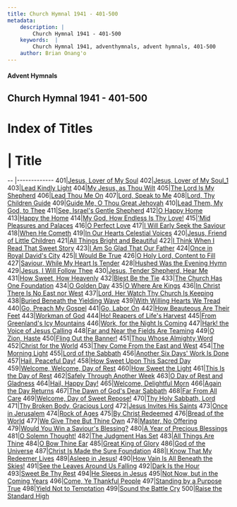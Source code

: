 ```yaml
---
title: Church Hymnal 1941 - 401-500
metadata:
    description: |
        Church Hymnal 1941 - 401-500
    keywords:  |
        Church Hymnal 1941, adventhymnals, advent hymnals, 401-500
    author: Brian Onang'o
---
```


#### Advent Hymnals
## Church Hymnal 1941 - 401-500

# Index of Titles
# | Title                        
-- |-------------
401|[Jesus, Lover of My Soul](/church-hymnal/401-500/401-410/Jesus,-Lover-of-My-Soul)
402|[Jesus, Lover of My Soul_1](/church-hymnal/401-500/401-410/Jesus,-Lover-of-My-Soul_1)
403|[Lead Kindly Light](/church-hymnal/401-500/401-410/Lead-Kindly-Light)
404|[My Jesus, as Thou Wilt](/church-hymnal/401-500/401-410/My-Jesus,-as-Thou-Wilt)
405|[The Lord Is My Shepherd](/church-hymnal/401-500/401-410/The-Lord-Is-My-Shepherd)
406|[Lead Thou Me On](/church-hymnal/401-500/401-410/Lead-Thou-Me-On)
407|[Lord, Speak to Me](/church-hymnal/401-500/401-410/Lord,-Speak-to-Me)
408|[Lord, Thy Children Guide](/church-hymnal/401-500/401-410/Lord,-Thy-Children-Guide)
409|[Guide Me, O Thou Great Jehovah](/church-hymnal/401-500/401-410/Guide-Me,-O-Thou-Great-Jehovah)
410|[Lead Them, My God, to Thee](/church-hymnal/401-500/401-410/Lead-Them,-My-God,-to-Thee)
411|[See, Israel's Gentle Shepherd](/church-hymnal/401-500/411-420/See,-Israel's-Gentle-Shepherd)
412|[O Happy Home](/church-hymnal/401-500/411-420/O-Happy-Home)
413|[Happy the Home](/church-hymnal/401-500/411-420/Happy-the-Home)
414|[My God, How Endless Is Thy Love!](/church-hymnal/401-500/411-420/My-God,-How-Endless-Is-Thy-Love!)
415|['Mid Pleasures and Palaces](/church-hymnal/401-500/411-420/'Mid-Pleasures-and-Palaces)
416|[O Perfect Love](/church-hymnal/401-500/411-420/O-Perfect-Love)
417|[I Will Early Seek the Saviour](/church-hymnal/401-500/411-420/I-Will-Early-Seek-the-Saviour)
418|[When He Cometh](/church-hymnal/401-500/411-420/When-He-Cometh)
419|[In Our Hearts Celestial Voices](/church-hymnal/401-500/411-420/In-Our-Hearts-Celestial-Voices)
420|[Jesus, Friend of Little Children](/church-hymnal/401-500/411-420/Jesus,-Friend-of-Little-Children)
421|[All Things Bright and Beautiful](/church-hymnal/401-500/421-430/All-Things-Bright-and-Beautiful)
422|[I Think When I Read That Sweet Story](/church-hymnal/401-500/421-430/I-Think-When-I-Read-That-Sweet-Story)
423|[I Am So Glad That Our Father](/church-hymnal/401-500/421-430/I-Am-So-Glad-That-Our-Father)
424|[Once in Royal David's City](/church-hymnal/401-500/421-430/Once-in-Royal-David's-City)
425|[I Would Be True](/church-hymnal/401-500/421-430/I-Would-Be-True)
426|[O Holy Lord, Content to Fill](/church-hymnal/401-500/421-430/O-Holy-Lord,-Content-to-Fill)
427|[Saviour, While My Heart Is Tender](/church-hymnal/401-500/421-430/Saviour,-While-My-Heart-Is-Tender)
428|[Hushed Was the Evening Hymn](/church-hymnal/401-500/421-430/Hushed-Was-the-Evening-Hymn)
429|[Jesus,  I Will Follow Thee](/church-hymnal/401-500/421-430/Jesus,-I-Will-Follow-Thee)
430|[Jesus, Tender Shepherd, Hear Me](/church-hymnal/401-500/421-430/Jesus,-Tender-Shepherd,-Hear-Me)
431|[How Sweet, How Heavenly](/church-hymnal/401-500/431-440/How-Sweet,-How-Heavenly)
432|[Blest Be the Tie](/church-hymnal/401-500/431-440/Blest-Be-the-Tie)
433|[The Church Has One Foundation](/church-hymnal/401-500/431-440/The-Church-Has-One-Foundation)
434|[O Golden Day](/church-hymnal/401-500/431-440/O-Golden-Day)
435|[O Where Are Kings](/church-hymnal/401-500/431-440/O-Where-Are-Kings)
436|[In Christ There Is No East nor West](/church-hymnal/401-500/431-440/In-Christ-There-Is-No-East-nor-West)
437|[Lord, Her Watch Thy Church Is Keeping](/church-hymnal/401-500/431-440/Lord,-Her-Watch-Thy-Church-Is-Keeping)
438|[Buried Beneath the Yielding Wave](/church-hymnal/401-500/431-440/Buried-Beneath-the-Yielding-Wave)
439|[With Willing Hearts We Tread](/church-hymnal/401-500/431-440/With-Willing-Hearts-We-Tread)
440|[Go, Preach My Gospel](/church-hymnal/401-500/431-440/Go,-Preach-My-Gospel)
441|[Go, Labor On](/church-hymnal/401-500/441-450/Go,-Labor-On)
442|[How Beauteous Are Their Feet](/church-hymnal/401-500/441-450/How-Beauteous-Are-Their-Feet)
443|[Workman of God](/church-hymnal/401-500/441-450/Workman-of-God)
444|[Ho! Reapers of Life's Harvest](/church-hymnal/401-500/441-450/Ho!-Reapers-of-Life's-Harvest)
445|[From Greenland's Icy Mountains](/church-hymnal/401-500/441-450/From-Greenland's-Icy-Mountains)
446|[Work, for the Night Is Coming](/church-hymnal/401-500/441-450/Work,-for-the-Night-Is-Coming)
447|[Hark! the Voice of Jesus Calling](/church-hymnal/401-500/441-450/Hark!-the-Voice-of-Jesus-Calling)
448|[Far and Near the Fields Are Teaming](/church-hymnal/401-500/441-450/Far-and-Near-the-Fields-Are-Teaming)
449|[O Zion, Haste](/church-hymnal/401-500/441-450/O-Zion,-Haste)
450|[Fling Out the Banner!](/church-hymnal/401-500/441-450/Fling-Out-the-Banner!)
451|[Thou Whose Almighty Word](/church-hymnal/401-500/451-460/Thou-Whose-Almighty-Word)
452|[Christ for the World](/church-hymnal/401-500/451-460/Christ-for-the-World)
453|[They Come From the East and West](/church-hymnal/401-500/451-460/They-Come-From-the-East-and-West)
454|[The Morning Light](/church-hymnal/401-500/451-460/The-Morning-Light)
455|[Lord of the Sabbath](/church-hymnal/401-500/451-460/Lord-of-the-Sabbath)
456|[Another Six Days' Work Is Done](/church-hymnal/401-500/451-460/Another-Six-Days'-Work-Is-Done)
457|[Hail, Peaceful Day!](/church-hymnal/401-500/451-460/Hail,-Peaceful-Day!)
458|[How Sweet Upon This Sacred Day](/church-hymnal/401-500/451-460/How-Sweet-Upon-This-Sacred-Day)
459|[Welcome, Welcome, Day of Rest](/church-hymnal/401-500/451-460/Welcome,-Welcome,-Day-of-Rest)
460|[How Sweet the Light](/church-hymnal/401-500/451-460/How-Sweet-the-Light)
461|[This Is the Day of Rest](/church-hymnal/401-500/461-470/This-Is-the-Day-of-Rest)
462|[Safely Through Another Week](/church-hymnal/401-500/461-470/Safely-Through-Another-Week)
463|[O Day of Rest and Gladness](/church-hymnal/401-500/461-470/O-Day-of-Rest-and-Gladness)
464|[Hail, Happy Day!](/church-hymnal/401-500/461-470/Hail,-Happy-Day!)
465|[Welcome, Delightful Morn](/church-hymnal/401-500/461-470/Welcome,-Delightful-Morn)
466|[Again the Day Returns](/church-hymnal/401-500/461-470/Again-the-Day-Returns)
467|[The Dawn of God's Dear Sabbath](/church-hymnal/401-500/461-470/The-Dawn-of-God's-Dear-Sabbath)
468|[Far From All Care](/church-hymnal/401-500/461-470/Far-From-All-Care)
469|[Welcome, Day of Sweet Repose!](/church-hymnal/401-500/461-470/Welcome,-Day-of-Sweet-Repose!)
470|[Thy Holy Sabbath, Lord](/church-hymnal/401-500/461-470/Thy-Holy-Sabbath,-Lord)
471|[Thy Broken Body, Gracious Lord](/church-hymnal/401-500/471-480/Thy-Broken-Body,-Gracious-Lord)
472|[Jesus Invites His Saints](/church-hymnal/401-500/471-480/Jesus-Invites-His-Saints)
473|[Once in Jerusalem](/church-hymnal/401-500/471-480/Once-in-Jerusalem)
474|[Rock of Ages](/church-hymnal/401-500/471-480/Rock-of-Ages)
475|[By Christ Redeemed](/church-hymnal/401-500/471-480/By-Christ-Redeemed)
476|[Bread of the World](/church-hymnal/401-500/471-480/Bread-of-the-World)
477|[We Give Thee But Thine Own](/church-hymnal/401-500/471-480/We-Give-Thee-But-Thine-Own)
478|[Master, No Offering](/church-hymnal/401-500/471-480/Master,-No-Offering)
479|[Would You Win a Saviour's Blessing?](/church-hymnal/401-500/471-480/Would-You-Win-a-Saviour's-Blessing)
480|[A Year of Precious Blessings](/church-hymnal/401-500/471-480/A-Year-of-Precious-Blessings)
481|[O Solemn Thought!](/church-hymnal/401-500/481-490/O-Solemn-Thought!)
482|[The Judgment Has Set](/church-hymnal/401-500/481-490/The-Judgment-Has-Set)
483|[All Things Are Thine](/church-hymnal/401-500/481-490/All-Things-Are-Thine)
484|[O Bow Thine Ear](/church-hymnal/401-500/481-490/O-Bow-Thine-Ear)
485|[Great King of Glory](/church-hymnal/401-500/481-490/Great-King-of-Glory)
486|[God of the Universe](/church-hymnal/401-500/481-490/God-of-the-Universe)
487|[Christ Is Made the Sure Foundation](/church-hymnal/401-500/481-490/Christ-Is-Made-the-Sure-Foundation)
488|[I Know That My Redeemer Lives](/church-hymnal/401-500/481-490/I-Know-That-My-Redeemer-Lives)
489|[Asleep in Jesus!](/church-hymnal/401-500/481-490/Asleep-in-Jesus!)
490|[How Vain Is All Beneath the Skies!](/church-hymnal/401-500/481-490/How-Vain-Is-All-Beneath-the-Skies!)
491|[See the Leaves Around Us Falling](/church-hymnal/401-500/491-500/See-the-Leaves-Around-Us-Falling)
492|[Dark Is the Hour](/church-hymnal/401-500/491-500/Dark-Is-the-Hour)
493|[Sweet Be Thy Rest](/church-hymnal/401-500/491-500/Sweet-Be-Thy-Rest)
494|[He Sleeps in Jesus](/church-hymnal/401-500/491-500/He-Sleeps-in-Jesus)
495|[Not Now, but in the Coming Years](/church-hymnal/401-500/491-500/Not-Now,-but-in-the-Coming-Years)
496|[Come, Ye Thankful People](/church-hymnal/401-500/491-500/Come,-Ye-Thankful-People)
497|[Standing by a Purpose True](/church-hymnal/401-500/491-500/Standing-by-a-Purpose-True)
498|[Yield Not to Temptation](/church-hymnal/401-500/491-500/Yield-Not-to-Temptation)
499|[Sound the Battle Cry](/church-hymnal/401-500/491-500/Sound-the-Battle-Cry)
500|[Raise the Standard High](/church-hymnal/401-500/491-500/Raise-the-Standard-High)